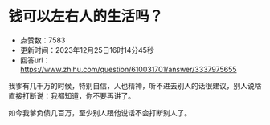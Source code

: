 # 钱可以左右人的生活吗？
- 点赞数：7583
- 更新时间：2023年12月25日16时14分45秒
- 回答url：https://www.zhihu.com/question/610031701/answer/3337975655
<body>
 <p data-pid="X_zWoFHz">我爹有几千万的时候，特别自信，人也精神，听不进去别人的话很建议，别人说啥直接打断说：我都知道，你不要再讲了。</p>
 <p data-pid="y2PlioeK">如今我爹负债几百万，至少别人跟他说话不会打断别人了。</p>
</body>